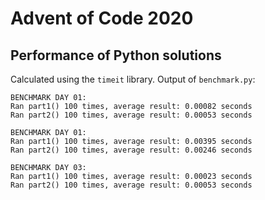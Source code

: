 # Advent of Code 2020
## Performance of Python solutions
Calculated using the `timeit` library. Output of `benchmark.py`:

```
BENCHMARK DAY 01:
Ran part1() 100 times, average result: 0.00082 seconds
Ran part2() 100 times, average result: 0.00053 seconds

BENCHMARK DAY 01:
Ran part1() 100 times, average result: 0.00395 seconds
Ran part2() 100 times, average result: 0.00246 seconds

BENCHMARK DAY 03:
Ran part1() 100 times, average result: 0.00023 seconds
Ran part2() 100 times, average result: 0.00053 seconds
```
